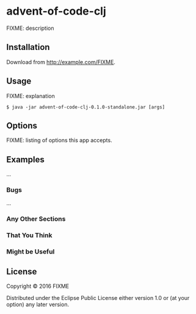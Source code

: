 # advent-of-code-clj

FIXME: description

## Installation

Download from http://example.com/FIXME.

## Usage

FIXME: explanation

    $ java -jar advent-of-code-clj-0.1.0-standalone.jar [args]

## Options

FIXME: listing of options this app accepts.

## Examples

...

### Bugs

...

### Any Other Sections
### That You Think
### Might be Useful

## License

Copyright © 2016 FIXME

Distributed under the Eclipse Public License either version 1.0 or (at
your option) any later version.
